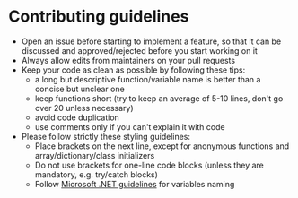 # Contributing guidelines
- Open an issue before starting to implement a feature, so that it can be discussed and approved/rejected before you start working on it
- Always allow edits from maintainers on your pull requests
- Keep your code as clean as possible by following these tips:
  - a long but descriptive function/variable name is better than a concise but unclear one
  - keep functions short (try to keep an average of 5-10 lines, don't go over 20 unless necessary)
  - avoid code duplication
  - use comments only if you can't explain it with code
- Please follow strictly these styling guidelines:
  - Place brackets on the next line, except for anonymous functions and array/dictionary/class initializers
  - Do not use brackets for one-line code blocks (unless they are mandatory, e.g. try/catch blocks)
  - Follow [Microsoft .NET guidelines](https://docs.microsoft.com/en-us/dotnet/standard/design-guidelines/naming-guidelines) for variables naming
